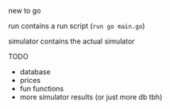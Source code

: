 new to go

run contains a run script (`run go main.go`)

simulator contains the actual simulator

TODO 
- database
- prices
- fun functions
- more simulator results (or just more db tbh)
